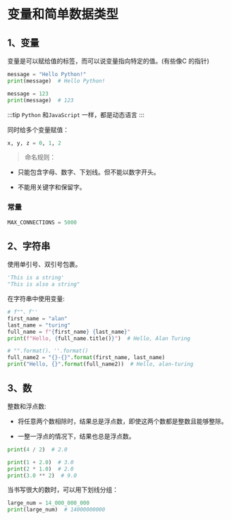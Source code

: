 # 变量和简单数据类型

## 1、变量

变量是可以赋给值的标签，而可以说变量指向特定的值。(有些像C 的指针)

```python
message = "Hello Python!"
print(message)  # Hello Python!

message = 123
print(message)  # 123
```

:::tip
`Python` 和`JavaScript` 一样，都是动态语言
:::

同时给多个变量赋值：

```python
x, y, z = 0, 1, 2
```

> 命名规则：

+ 只能包含字母、数字、下划线。但不能以数字开头。

+ 不能用关键字和保留字。

### 常量

```python
MAX_CONNECTIONS = 5000
```

## 2、字符串

使用单引号、双引号包裹。

```python
'This is a string'
"This is also a string"
```

在字符串中使用变量:

```python
# f""、f''
first_name = "alan"
last_name = "turing"
full_name = f"{first_name} {last_name}"
print(f"Hello, {full_name.title()}")  # Hello, Alan Turing

# "".format()、''.format()
full_name2 = "{}-{}".format(first_name, last_name)
print("Hello, {}".format(full_name2))  # Hello, alan-turing
```

## 3、数

整数和浮点数:

+ 将任意两个数相除时，结果总是浮点数，即使这两个数都是整数且能够整除。

+ 一整一浮点的情况下，结果也总是浮点数。

```python
print(4 / 2)  # 2.0

print(1 + 2.0)  # 3.0
print(2 * 1.0)  # 2.0
print(3.0 ** 2)  # 9.0
```

当书写很大的数时，可以用下划线分组：

```python
large_num = 14_000_000_000
print(large_num)  # 14000000000
```
